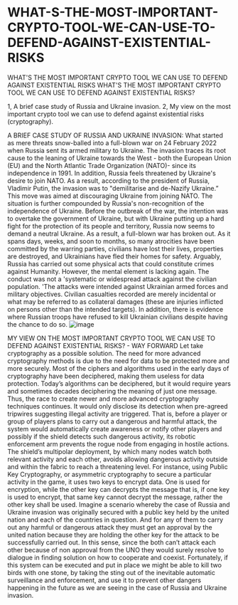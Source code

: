 # WHAT-S-THE-MOST-IMPORTANT-CRYPTO-TOOL-WE-CAN-USE-TO-DEFEND-AGAINST-EXISTENTIAL-RISKS
WHAT'S THE MOST IMPORTANT CRYPTO TOOL WE CAN USE TO DEFEND AGAINST EXISTENTIAL RISKS
WHAT'S THE MOST IMPORTANT CRYPTO TOOL WE CAN USE TO DEFEND AGAINST EXISTENTIAL RISKS?

1, A brief case study of Russia and Ukraine invasion.
2, My view on the most important crypto tool we can use to defend against existential risks (cryptography).

 
 
A BRIEF CASE STUDY OF RUSSIA AND UKRAINE INVASION:
What started as mere threats snow-balled into a full-blown war on 24 February 2022 when Russia sent its armed military to Ukraine. The invasion traces its root cause to the leaning of Ukraine towards the West - both the European Union (EU) and the North Atlantic Trade Organization (NATO)- since its independence in 1991. In addition, Russia feels threatened by Ukraine's desire to join NATO. As a result, according to the president of Russia, Vladimir Putin, the invasion was to "demilitarise and de-Nazify Ukraine.” This move was aimed at discouraging Ukraine from joining NATO. The situation is further compounded by Russia's non-recognition of the independence of Ukraine. Before the outbreak of the war, the intention was to overtake the government of Ukraine, but with Ukraine putting up a hard fight for the protection of its people and territory, Russia now seems to demand a neutral Ukraine. As a result, a full-blown war has broken out. As it spans days, weeks, and soon to months, so many atrocities have been committed by the warring parties, civilians have lost their lives, properties are destroyed, and Ukrainians have fled their homes for safety. Arguably, Russia has carried out some physical acts that could constitute crimes against Humanity. However, the mental element is lacking again. The conduct was not a 'systematic or widespread attack against the civilian population. 'The attacks were intended against Ukrainian armed forces and military objectives. Civilian casualties recorded are merely incidental or what may be referred to as collateral damages (these are injuries inflicted on persons other than the intended targets). In addition, there is evidence where Russian troops have refused to kill Ukrainian civilians despite having the chance to do so. 
![image](https://user-images.githubusercontent.com/97858187/172944292-5ef7805b-d3dc-45e4-ad53-3e4c574c681c.png)

 
MY VIEW ON THE MOST IMPORTANT CRYPTO TOOL WE CAN USE TO DEFEND AGAINST EXISTENTIAL RISKS? - WAY FORWARD
Let take cryptography as a possible solution. The need for more advanced cryptography methods is due to the need for data to be protected more and more securely. Most of the ciphers and algorithms used in the early days of cryptography have been deciphered, making them useless for data protection. Today’s algorithms can be deciphered, but it would require years and sometimes decades deciphering the meaning of just one message. Thus, the race to create newer and more advanced cryptography techniques continues. It would only disclose its detection when pre-agreed tripwires suggesting illegal activity are triggered. That is, before a player or group of players plans to carry out a dangerous and harmful attack, the system would automatically create awareness or notify other players and possibly if the shield detects such dangerous activity, its robotic enforcement arm prevents the rogue node from engaging in hostile actions. The shield’s multipolar deployment, by which many nodes watch both relevant activity and each other, avoids allowing dangerous activity outside and within the fabric to reach a threatening level. For instance, using Public Key Cryptography, or asymmetric cryptography to secure a particular activity in the game, it uses two keys to encrypt data. One is used for encryption, while the other key can decrypts the message that is, if one key is used to encrypt, that same key cannot decrypt the message, rather the other key shall be used. Imagine a scenario whereby the case of Russia and Ukraine invasion was originally secured with a public key held by the united nation and each of the countries in question. And for any of them to carry out any harmful or dangerous attack they must get an approval by the united nation because they are holding the other key for the attack to be successfully carried out. In this sense, since the both can’t attack each other because of non approval from the UNO they would surely resolve to dialogue in finding solution on how to cooperate and coexist.
Fortunately, if this system can be executed and put in place we might be able to kill two birds with one stone, by taking the sting out of the inevitable automatic surveillance and enforcement, and use it to prevent other dangers happening in the future as we are seeing in the case of Russia and Ukraine invasion.

